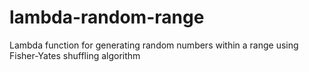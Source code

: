 # lambda-random-range
Lambda function for generating random numbers within a range using Fisher-Yates shuffling algorithm
